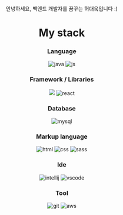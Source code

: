 <div align="center">
  <p>안녕하세요, 백엔드 개발자를 꿈꾸는 허대욱입니다 :)</p>
  
  <h1>My stack</h1>

   <h3>Language</h3>
  <img src="https://img.shields.io/badge/Java-ED8B00?style=for-the-badge&logo=openjdk&logoColor=white" alt="java">
  <img src="https://img.shields.io/badge/JavaScript-F7DF1E?style=for-the-badge&logo=JavaScript&logoColor=white" alt="js">
  
  <h3>Framework / Libraries</h3>
  <img src="https://img.shields.io/badge/SpringBoot-success?style=flat-square&logo=Spring&logoColor=white"/>
  <img src="https://img.shields.io/badge/React-20232A?style=for-the-badge&logo=react&logoColor=61DAFB" alt="react">
  
  <h3>Database</h3>
  <img src="https://img.shields.io/badge/MySQL-00000F?style=for-the-badge&logo=mysql&logoColor=white" alt="mysql">

  <h3>Markup language</h3>
  <img src="https://img.shields.io/badge/HTML5-E34F26?style=for-the-badge&logo=html5&logoColor=white" alt="html">
  <img src="https://img.shields.io/badge/CSS3-1572B6?style=for-the-badge&logo=css3&logoColor=white" alt="css">
  <img src="https://img.shields.io/badge/Sass-CC6699?style=for-the-badge&logo=sass&logoColor=white" alt="sass">
  
  <h3>Ide</h3>
  <img src="https://img.shields.io/badge/IntelliJ_IDEA-000000.svg?style=for-the-badge&logo=intellij-idea&logoColor=white" alt="intellij">
  <img src="https://img.shields.io/badge/Visual_Studio_Code-0078D4?style=for-the-badge&logo=visual%20studio%20code&logoColor=white" alt="vscode">
  
  <h3>Tool</h3>
  <img src="https://img.shields.io/badge/GIT-E44C30?style=for-the-badge&logo=git&logoColor=white" alt="git">
  <img src="https://img.shields.io/badge/Amazon_AWS-232F3E?style=for-the-badge&logo=amazon-aws&logoColor=white" alt="aws">
</div>

